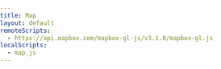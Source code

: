```yaml
---
title: Map
layout: default
remoteScripts:
  - https://api.mapbox.com/mapbox-gl-js/v3.1.0/mapbox-gl.js
localScripts:
  - map.js
---
```


<link
  href="https://api.mapbox.com/mapbox-gl-js/v3.1.0/mapbox-gl.css"
  rel="stylesheet"
/>
<script>
  window.mapboxAccessToken = "{{ site.mapboxAccessToken }}";
</script>
<style>
  body {
    margin: 0;
    padding: 0;
  }
  #map {
    position: absolute;
    top: 0;
    bottom: 0;
    width: 100%;
    height: 500px;
  }
  .mapboxgl-popup {
    max-width: 400px;
    font:
      12px/20px "Helvetica Neue",
      Arial,
      Helvetica,
      sans-serif;
  }
</style>

<div class="has-text-right" style="position: absolute; top: -45px; right: 0px">
  <a href="/">Back to list</a>
</div>

<div id="map"></div>
